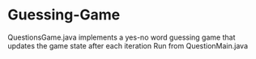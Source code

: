 # Guessing-Game
QuestionsGame.java implements a yes-no word guessing game that updates the game state after each iteration
Run from QuestionMain.java
